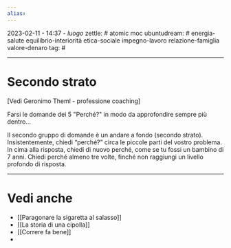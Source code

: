 ```yaml
---
alias: 
---
```

2023-02-11 - 14:37 - *luogo*
zettle: # atomic moc
ubuntudream: # energia-salute equilibrio-interiorità etica-sociale impegno-lavoro relazione-famiglia valore-denaro 
tag: #

---
# Secondo strato

[Vedi Geronimo Theml - professione coaching]

Farsi le domande dei 5 "Perché?" in modo da approfondire sempre più dentro...

Il secondo gruppo di domande è un andare a fondo (secondo strato). Insistentemente, chiedi “perché?” circa le piccole parti del vostro problema. In cima alla risposta, chiedi di nuovo perché, come se tu fossi un bambino di 7 anni. Chiedi perché almeno tre volte, finché non raggiungi un livello profondo di risposta.  


---
# Vedi anche
- [[Paragonare la sigaretta al salasso]]
- [[La storia di una cipolla]]
- [[Correre fa bene]]
- 